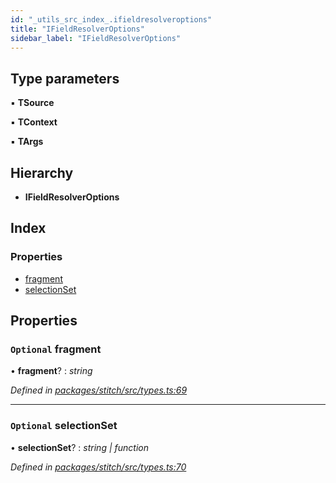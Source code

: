 ```yaml
---
id: "_utils_src_index_.ifieldresolveroptions"
title: "IFieldResolverOptions"
sidebar_label: "IFieldResolverOptions"
---
```


## Type parameters

▪ **TSource**

▪ **TContext**

▪ **TArgs**

## Hierarchy

* **IFieldResolverOptions**

## Index

### Properties

* [fragment](_utils_src_index_.ifieldresolveroptions.md#optional-fragment)
* [selectionSet](_utils_src_index_.ifieldresolveroptions.md#optional-selectionset)

## Properties

### `Optional` fragment

• **fragment**? : *string*

*Defined in [packages/stitch/src/types.ts:69](https://github.com/ardatan/graphql-tools/blob/master/packages/stitch/src/types.ts#L69)*

___

### `Optional` selectionSet

• **selectionSet**? : *string | function*

*Defined in [packages/stitch/src/types.ts:70](https://github.com/ardatan/graphql-tools/blob/master/packages/stitch/src/types.ts#L70)*
